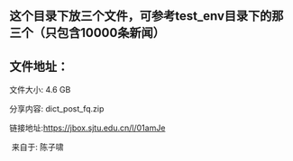 ## 这个目录下放三个文件，可参考test_env目录下的那三个（只包含10000条新闻）
## 文件地址：
文件大小: 4.6 GB

分享内容: dict_post_fq.zip 

链接地址:https://jbox.sjtu.edu.cn/l/01amJe  

 来自于: 陈子啸  